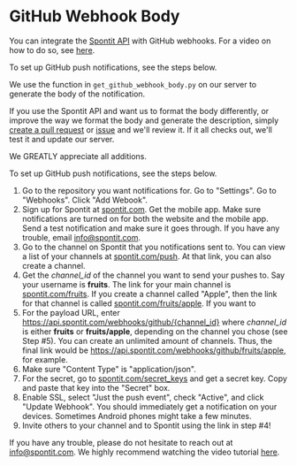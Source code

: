 # GitHub Webhook Body

You can integrate the <a href="https://api.spontit.com">Spontit API</a> with GitHub webhooks. For a video on how to do so, see <a href="todo">here</a>.

To set up GitHub push notifications, see the steps below.

We use the function in `get_github_webhook_body.py` on our server to generate the body of the notification. 

If you use the Spontit API and want us to format the body differently, or improve the way we format the body and generate the description, simply <a href="https://github.com/spontit/github-webhook-string/compare" target="_blank">create a pull request</a> or <a href="https://github.com/spontit/github-webhook-string/issues/new" target="_blank">issue</a> and we'll review it. If it all checks out, we'll test it and update our server. 

We GREATLY appreciate all additions.

To set up GitHub push notifications, see the steps below.

1) Go to the repository you want notifications for. Go to "Settings". Go to "Webhooks". Click "Add Webook".
2) Sign up for Spontit at <a href="https://spontit.com">spontit.com</a>. Get the mobile app. Make sure notifications are turned on for both the website and the mobile app. Send a test notification and make sure it goes through. If you have any trouble, email info@spontit.com.
3) Go to the channel on Spontit that you notifications sent to. You can view a list of your channels at <a href="https://spontit.com/push">spontit.com/push</a>. At that link, you can also create a channel.
4) Get the <i>channel_id</i> of the channel you want to send your pushes to. Say your username is <b>fruits</b>. The link for your main channel is <a href="https://spontit.com/fruits">spontit.com/fruits</a>. If you create a channel called "Apple", then the link for that channel is called <a href="https://spontit.com/fruits/apple">spontit.com/fruits/apple</a>. If you want to 
5) For the payload URL, enter https://api.spontit.com/webhooks/github/{channel_id} where <i>channel_id</i> is either <b>fruits</b> or <b>fruits/apple</b>, depending on the channel you chose (see Step #5). You can create an unlimited amount of channels. Thus, the final link would be https://api.spontit.com/webhooks/github/fruits/apple, for example.
6) Make sure "Content Type" is "application/json".
7) For the secret, go to <a href="https://spontit.com/secret_keys">spontit.com/secret_keys</a> and get a secret key. Copy and paste that key into the "Secret" box.
8) Enable SSL, select "Just the push event", check "Active", and click "Update Webhook". You should immediately get a notification on your devices. Sometimes Android phones might take a few minutes.
9) Invite others to your channel and to Spontit using the link in step #4!

If you have any trouble, please do not hesitate to reach out at info@spontit.com. We highly recommend watching the video tutorial <a href="todo">here</a>.
